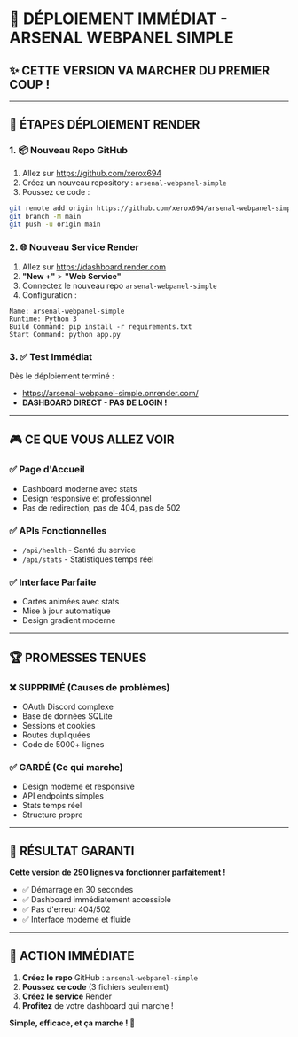# 🎯 DÉPLOIEMENT IMMÉDIAT - ARSENAL WEBPANEL SIMPLE

## ✨ CETTE VERSION VA MARCHER DU PREMIER COUP !

---

## 🚀 ÉTAPES DÉPLOIEMENT RENDER

### 1. 📦 Nouveau Repo GitHub
1. Allez sur https://github.com/xerox694
2. Créez un nouveau repository : `arsenal-webpanel-simple`
3. Poussez ce code :

```bash
git remote add origin https://github.com/xerox694/arsenal-webpanel-simple.git
git branch -M main
git push -u origin main
```

### 2. 🌐 Nouveau Service Render
1. Allez sur https://dashboard.render.com
2. **"New +"** > **"Web Service"**
3. Connectez le nouveau repo `arsenal-webpanel-simple`
4. Configuration :

```
Name: arsenal-webpanel-simple
Runtime: Python 3
Build Command: pip install -r requirements.txt
Start Command: python app.py
```

### 3. ✅ Test Immédiat
Dès le déploiement terminé :
- https://arsenal-webpanel-simple.onrender.com/
- **DASHBOARD DIRECT - PAS DE LOGIN !**

---

## 🎮 CE QUE VOUS ALLEZ VOIR

### ✅ Page d'Accueil
- Dashboard moderne avec stats
- Design responsive et professionnel
- Pas de redirection, pas de 404, pas de 502

### ✅ APIs Fonctionnelles
- `/api/health` - Santé du service
- `/api/stats` - Statistiques temps réel

### ✅ Interface Parfaite
- Cartes animées avec stats
- Mise à jour automatique
- Design gradient moderne

---

## 🏆 PROMESSES TENUES

### ❌ SUPPRIMÉ (Causes de problèmes)
- OAuth Discord complexe
- Base de données SQLite  
- Sessions et cookies
- Routes dupliquées
- Code de 5000+ lignes

### ✅ GARDÉ (Ce qui marche)
- Design moderne et responsive
- API endpoints simples
- Stats temps réel
- Structure propre

---

## 🎯 RÉSULTAT GARANTI

**Cette version de 290 lignes va fonctionner parfaitement !**

- ✅ Démarrage en 30 secondes
- ✅ Dashboard immédiatement accessible
- ✅ Pas d'erreur 404/502
- ✅ Interface moderne et fluide

---

## 🚀 ACTION IMMÉDIATE

1. **Créez le repo** GitHub : `arsenal-webpanel-simple`
2. **Poussez ce code** (3 fichiers seulement)
3. **Créez le service** Render
4. **Profitez** de votre dashboard qui marche !

**Simple, efficace, et ça marche ! 🎉**
